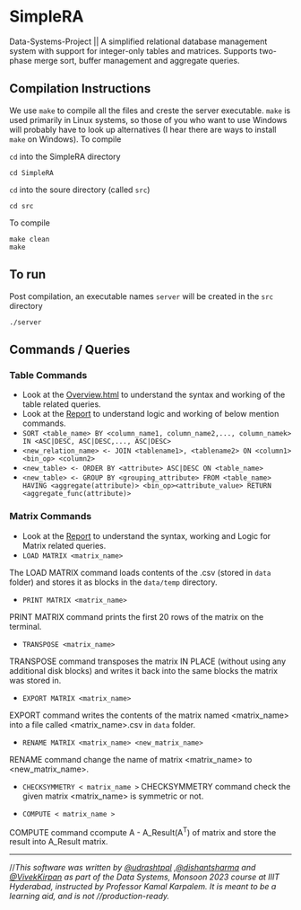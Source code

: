 # SimpleRA
Data-Systems-Project || A simplified relational database management system with support for integer-only tables and matrices. Supports two-phase merge sort, buffer management and aggregate queries.
## Compilation Instructions
We use ```make``` to compile all the files and creste the server executable. ```make``` is used primarily in Linux systems, so those of you who want to use Windows will probably have to look up alternatives (I hear there are ways to install ```make``` on Windows). To compile

```cd``` into the SimpleRA directory
```
cd SimpleRA
```
```cd``` into the soure directory (called ```src```)
```
cd src
```
To compile
```
make clean
make
```
## To run

Post compilation, an executable names ```server``` will be created in the ```src``` directory
```
./server
```



## Commands / Queries
### Table Commands
- Look at the [Overview.html](./docs/Overview.md) to understand the syntax and working of the table related queries.
- Look at the [Report](./docs/Report(Phase2).md) to understand logic and working of below mention commands.
- ```SORT <table_name> BY <column_name1, column_name2,..., column_namek> IN <ASC|DESC, ASC|DESC,..., ASC|DESC>```
- ```<new_relation_name> <- JOIN <tablename1>, <tablename2> ON <column1> <bin_op> <column2>```
- ```<new_table> <- ORDER BY <attribute> ASC|DESC ON <table_name>```
- ```<new_table> <- GROUP BY <grouping_attribute> FROM <table_name> HAVING <aggregate(attribute)> <bin_op><attribute_value> RETURN <aggregate_func(attribute)>```
  
  
### Matrix Commands
- Look at the [Report](./docs/Report.md) to understand the syntax, working and Logic for Matrix related queries.
- ```LOAD MATRIX <matrix_name>```
  
The LOAD MATRIX command loads contents of the .csv (stored in ```data``` folder) and stores it as blocks in the ```data/temp``` directory.

- ```PRINT MATRIX <matrix_name>```
  
PRINT MATRIX command prints the first 20 rows of the matrix on the terminal.


- ```TRANSPOSE <matrix_name>```
  
TRANSPOSE command transposes the matrix IN PLACE (without using any additional disk blocks) and writes it back into the same blocks the matrix was stored in.


- ```EXPORT MATRIX <matrix_name>```
  
EXPORT command writes the contents of the matrix named <matrix_name> into a file called <matrix_name>.csv in ```data``` folder.


- ```RENAME MATRIX <matrix_name> <new_matrix_name>```
  
RENAME command change the name of matrix <matrix_name> to <new_matrix_name>.


- ```CHECKSYMMETRY < matrix_name >```
CHECKSYMMETRY command check the given matrix <matrix_name> is symmetric or not.


- ```COMPUTE < matrix_name >```

COMPUTE command ccompute A - A_Result(A<sup>T</sup>) of matrix and store the result into A_Result matrix.

---
//*This software was written by [@udrashtpal](https://github.com/Udrasht) ,[@dishantsharma](https://github.com/Dishant-sharmaIIITH) and [@VivekKirpan](https://github.com///VivekKirpan) as part of the Data Systems, Monsoon 2023 course at IIIT Hyderabad, instructed by Professor Kamal Karpalem. It is meant to be a learning aid, and is not //production-ready.*

